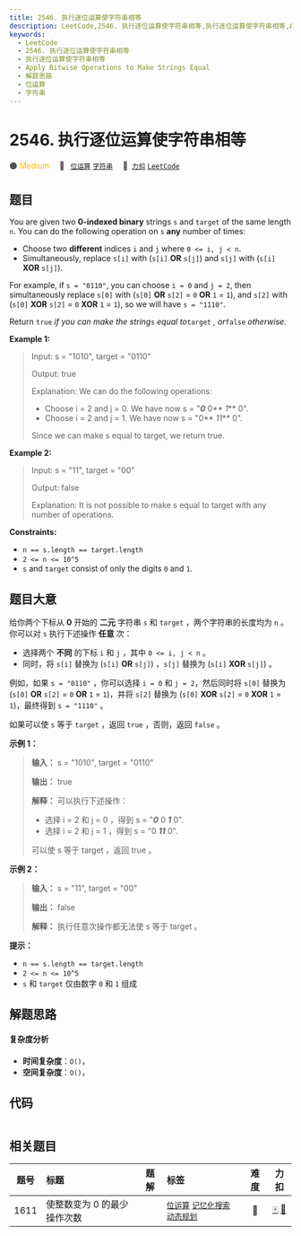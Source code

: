 ```yaml
---
title: 2546. 执行逐位运算使字符串相等
description: LeetCode,2546. 执行逐位运算使字符串相等,执行逐位运算使字符串相等,Apply Bitwise Operations to Make Strings Equal,解题思路,位运算,字符串
keywords:
  - LeetCode
  - 2546. 执行逐位运算使字符串相等
  - 执行逐位运算使字符串相等
  - Apply Bitwise Operations to Make Strings Equal
  - 解题思路
  - 位运算
  - 字符串
---
```


# 2546. 执行逐位运算使字符串相等

🟠 <font color=#ffb800>Medium</font>&emsp; 🔖&ensp; [`位运算`](/tag/bit-manipulation.md) [`字符串`](/tag/string.md)&emsp; 🔗&ensp;[`力扣`](https://leetcode.cn/problems/apply-bitwise-operations-to-make-strings-equal) [`LeetCode`](https://leetcode.com/problems/apply-bitwise-operations-to-make-strings-equal)

## 题目

You are given two **0-indexed binary** strings `s` and `target` of the same
length `n`. You can do the following operation on `s` **any** number of times:

  * Choose two **different** indices `i` and `j` where `0 <= i, j < n`.
  * Simultaneously, replace `s[i]` with (`s[i]` **OR** `s[j]`) and `s[j]` with (`s[i]` **XOR** `s[j]`).

For example, if `s = "0110"`, you can choose `i = 0` and `j = 2`, then
simultaneously replace `s[0]` with (`s[0]` **OR** `s[2]` = `0` **OR** `1` =
`1`), and `s[2]` with (`s[0]` **XOR** `s[2]` = `0` **XOR** `1` = `1`), so we
will have `s = "1110"`.

Return `true` _if you can make the string_`s` _equal to_`target` _, or_`false`
_otherwise_.



**Example 1:**

> Input: s = "1010", target = "0110"
> 
> Output: true
> 
> Explanation: We can do the following operations:
> - Choose i = 2 and j = 0. We have now s = "**_0_** 0** _1_** 0".
> - Choose i = 2 and j = 1. We have now s = "0** _11_** 0".
> 
> Since we can make s equal to target, we return true.

**Example 2:**

> Input: s = "11", target = "00"
> 
> Output: false
> 
> Explanation: It is not possible to make s equal to target with any number of operations.

**Constraints:**

  * `n == s.length == target.length`
  * `2 <= n <= 10^5`
  * `s` and `target` consist of only the digits `0` and `1`.


## 题目大意

给你两个下标从 **0** 开始的 **二元** 字符串 `s` 和 `target` ，两个字符串的长度均为 `n` 。你可以对 `s` 执行下述操作
**任意** 次：

  * 选择两个 **不同** 的下标 `i` 和 `j` ，其中 `0 <= i, j < n` 。
  * 同时，将 `s[i]` 替换为 (`s[i]` **OR** `s[j]`) ，`s[j]` 替换为 (`s[i]` **XOR** `s[j]`) 。

例如，如果 `s = "0110"` ，你可以选择 `i = 0` 和 `j = 2`，然后同时将 `s[0]` 替换为 (`s[0]` **OR**
`s[2]` = `0` **OR** `1` = `1`)，并将 `s[2]` 替换为 (`s[0]` **XOR** `s[2]` = `0`
**XOR** `1` = `1`)，最终得到 `s = "1110"` 。

如果可以使 `s` 等于 `target` ，返回 `true` ，否则，返回 `false` 。



**示例 1：**

> 
> 
> 
> 
> 
> **输入：** s = "1010", target = "0110"
> 
> **输出：** true
> 
> **解释：** 可以执行下述操作：
> - 选择 i = 2 和 j = 0 ，得到 s = "_**0**_ 0 _**1**_ 0".
> - 选择 i = 2 和 j = 1 ，得到 s = "0 _**11**_ 0".
> 
> 可以使 s 等于 target ，返回 true 。
> 
> 

**示例 2：**

> 
> 
> 
> 
> 
> **输入：** s = "11", target = "00"
> 
> **输出：** false
> 
> **解释：** 执行任意次操作都无法使 s 等于 target 。
> 
> 



**提示：**

  * `n == s.length == target.length`
  * `2 <= n <= 10^5`
  * `s` 和 `target` 仅由数字 `0` 和 `1` 组成


## 解题思路

#### 复杂度分析

- **时间复杂度**：`O()`，
- **空间复杂度**：`O()`，

## 代码

```javascript

```

## 相关题目

<!-- prettier-ignore -->
| 题号 | 标题 | 题解 | 标签 | 难度 | 力扣 |
| :------: | :------ | :------: | :------ | :------: | :------: |
| 1611 | 使整数变为 0 的最少操作次数 |  |  [`位运算`](/tag/bit-manipulation.md) [`记忆化搜索`](/tag/memoization.md) [`动态规划`](/tag/dynamic-programming.md) | 🔴 | [🀄️](https://leetcode.cn/problems/minimum-one-bit-operations-to-make-integers-zero) [🔗](https://leetcode.com/problems/minimum-one-bit-operations-to-make-integers-zero) |